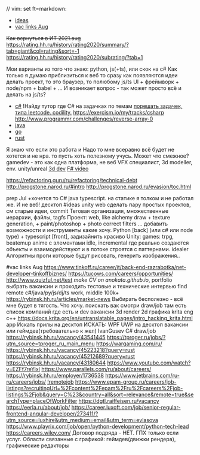 // vim: set ft=markdown:
<!-- vim-markdown-toc GFM -->

- [ideas](#ideas)
- [vac links Aug](#vac-links-aug)

<!-- vim-markdown-toc -->
~~Как вернуться в ИТ 2021.aug~~
https://rating.hh.ru/history/rating2020/summary/?tab=giant&col=rating&sort=-1
https://rating.hh.ru/history/rating2020/subrating/?tab=1

Мои варианты из того что знаю: python, js(+ts), или скок на c#
Как только я думаю приблизиться к веб то сразу как появляются идеи делать проект, то это браузер, то полюбому js/ts UI + фреймворк + node/npm + babel + ... И возникает вопрос - так может просто всё и делать на js/ts?

- [c#](dotnetcsharp.md)
    !Найду тутор где C# на задачках по темам
        [порешать задачек, типа leetcode. codility.](exercises.md)
https://exercism.io/my/tracks/csharp
http://www.programmr.com/challenges/reverse-array-0
- [java](java.md)
- [go](go.md)
- [rust](rust.md)


Я знаю что если это работа и Надо то мне всеравно всё будет не хотется и не нра. то пусть хоть полезному учусь.
Может что смежное? gamedev - это как одна платформа, не веб
    VFX специалист, 3d modeller, env. unity/unreal
[3d dev](https://www.youtube.com/watch?v=DOpiwINoROQ)
[F# video](https://www.youtube.com/watch?v=t7iP7AVRNnI)

https://refactoring.guru/ru/refactoring/technical-debt
http://progstone.narod.ru/#intro
http://progstone.narod.ru/evasion/toc.html

prep Jul +хочется то C# java typescript. на статике я толком и не работал же. И не веб! десктоп
#ideas
unity web
сделать пару простых проектов, см старые идеи, commit
Теговая организация, множественные иерархии, файлы, tagfs
Проект: web, like alchemy draw + texture generation, + paint/photoshop + photo correct filters ... добавить возможности и инструменты какие хочу. Python [back] (или c# или node type) +  typescript [front], задизайнить красиво
Unity: games: trpg, beatemup anime с элементами idle, incremental где реально создаются объекты и взаимодействуют и в потоке строятся с паттернами. idealer
Алгоритмы проги которые будут рисовать, генерить изображения..



#vac links Aug
https://www.tinkoff.ru/career/it/back-end-razrabotka/net-developer-tinkoffbiznes/
https://tucows.com/careers/opportunities/
http://www.quizful.net/test
        *make CV on anokata.github.io*, portfolio
        выбрать вакансии и проходить тестовые и технические интервью
        find remote c#/java/py/js/dj/ts work, middle 100k+
https://rybinsk.hh.ru/articles/market-news
Выбирать бесполезно - всё мне будет в тягость.
Что хочу. поискать вак
смотри draw/job там есть список компаний где есть и dev вакансии
    3d render
    2d графика
        krita eng c++ https://docs.krita.org/en/untranslatable_pages/intro_hacking_krita.html
    app Искать прилы на десктоп ИСКАТЬ: WPF UWP
на десктоп вакансии или геймдев(требовательно к жел)
    IvanGusev C#
    draw/job
    https://rybinsk.hh.ru/vacancy/43541445
    https://tproger.ru/jobs/?utm_source=tproger_ru_main_menu
    https://wargaming.com/ru/
    https://rybinsk.hh.ru/vacancy/45223218?query=rust
    https://rybinsk.hh.ru/vacancy/45212689?query=rust
    https://rybinsk.hh.ru/vacancy/43180644
    https://www.youtube.com/watch?v=EZFf7reYixI
    https://www.parallels.com/ru/about/careers/
    https://rybinsk.hh.ru/employer/1736538
    https://www.jetbrains.com/ru-ru/careers/jobs/
    [!remotejob](remotejob.net.ru)
    https://www.epam-group.ru/careers/job-listings?recruitingUrl=%2Fcontent%2Fepam%2Fru%2Fcareers%2Fjob-listings%2Fjob&query=C%23&country=all&sort=relevance&remote=true&searchType=placeOfWorkFilter
    https://dgtl.raiffeisen.ru/vacancy
    https://eerla.ru/about/job/
    https://career.luxoft.com/job/senior-regular-frontend-angular-developer/273411/?utm_source=luxhire&utm_medium=email&utm_term=evlasova
https://www.playrix.com/job/open/python-development/python-tech-lead
    https://careers.wiley.com/
    Договор подряда - НЕТ. ГПХ только если услуг.
    Области связанные с графикой: геймдев(движки рендера), графические редакторы


